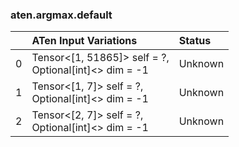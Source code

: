 ### aten.argmax.default
|    | ATen Input Variations                                    | Status   |
|---:|:---------------------------------------------------------|:---------|
|  0 | Tensor<[1, 51865]> self = ?,<br>Optional[int]<> dim = -1 | Unknown  |
|  1 | Tensor<[1, 7]> self = ?,<br>Optional[int]<> dim = -1     | Unknown  |
|  2 | Tensor<[2, 7]> self = ?,<br>Optional[int]<> dim = -1     | Unknown  |

